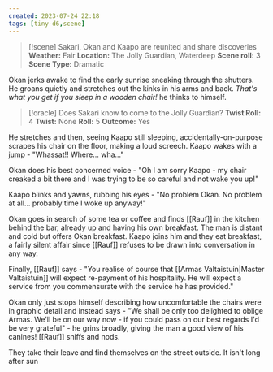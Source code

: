```yaml
---
created: 2023-07-24 22:18
tags: [tiny-d6,scene]
---
```

> [!scene] Sakari, Okan and Kaapo are reunited and share discoveries
> **Weather:** Fair
> **Location:** The Jolly Guardian, Waterdeep
> **Scene roll:** 3
> **Scene Type:** Dramatic

Okan jerks awake to find the early sunrise sneaking through the shutters. He groans quietly and stretches out the kinks in his arms and back. *That's what you get if you sleep in a wooden chair!* he thinks to himself.

> [!oracle] Does Sakari know to come to the Jolly Guardian?
> **Twist Roll:** 4
> **Twist:** None
> **Roll:** 5
> **Outcome:** Yes

He stretches and then, seeing Kaapo still sleeping, accidentally-on-purpose scrapes his chair on the floor, making a loud screech. Kaapo wakes with a jump - "Whassat!! Where... wha..."

Okan does his best concerned voice - "Oh I am sorry Kaapo - my chair creaked a bit there and I was trying to be so careful and not wake you up!"

Kaapo blinks and yawns, rubbing his eyes - "No problem Okan. No problem at all... probably time I woke up anyway!"

Okan goes in search of some tea or coffee and finds [[Rauf]] in the kitchen behind the bar, already up and having his own breakfast. The man is distant and cold but offers Okan breakfast. Kaapo joins him and they eat breakfast, a fairly silent affair since [[Rauf]] refuses to be drawn into conversation in any way.

Finally, [[Rauf]] says - "You realise of course that [[Armas Valtaistuin|Master Valtaistuin]] will expect re-payment of his hospitality. He will expect a service from you commensurate with the service he has provided."

Okan only just stops himself describing how uncomfortable the chairs were in graphic detail and instead says - "We shall be only too delighted to oblige Armas. We'll be on our way now - if you could pass on our best regards I'd be very grateful" - he grins broadly, giving the man a good view of his canines! [[Rauf]] sniffs and nods.

They take their leave and find themselves on the street outside. It isn't long after sun